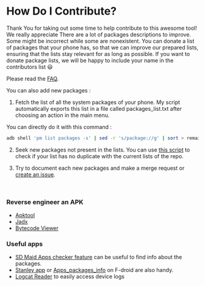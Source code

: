 # How Do I Contribute?
Thank You for taking out some time to help contribute to this awesome tool! We really appreciate 
There are a lot of packages descriptions to improve. Some might be incorrect while some are nonexistent. You can donate a list of packages that your phone has, so that we can improve our prepared lists, ensuring that the lists stay relevant for as long as possible. If you want to donate package lists, we will be happy to include your name in the contributors list 😃

Please read the [FAQ](https://github.com/gamerhat18/android-debloat/wiki/FAQ).

You can also add new packages :

1. Fetch the list of all the system packages of your phone. My script automatically exports this list in a file called packages_list.txt after choosing an action in the main menu.

You can directly do it with this command :

```bash
adb shell 'pm list packages -s' | sed -r 's/package://g' | sort > remaining_packages.txt
```

2. Seek new packages not present in the lists. You can use [this script](https://github.com/gamerhat18/android-debloat/wiki/Remove-duplicates) to check if your list has no duplicate with the current lists of the repo.

3. Try to document each new packages and make a merge request or [create an issue](https://github.com/gamerhat18/android-debloat/issues/new/choose).

<br>

### Reverse engineer an APK

- [Apktool](https://ibotpeaches.github.io/Apktool/)
- [Jadx](https://github.com/skylot/jadx)
- [Bytecode Viewer](https://github.com/Konloch/bytecode-viewer)


### Useful apps
- [SD Maid Apps checker feature](https://play.google.com/store/apps/details?id=eu.thedarken.sdm) can be useful to find info about the packages.
- [Stanley app](https://f-droid.org/en/packages/com.oF2pks.applicationsinfo/) or [Apps_packages_info](https://f-droid.org/en/packages/com.oF2pks.applicationsinfo/) on F-droid are also handy.
- [Logcat Reader](https://f-droid.org/en/packages/com.dp.logcatapp/) to easily access device logs
